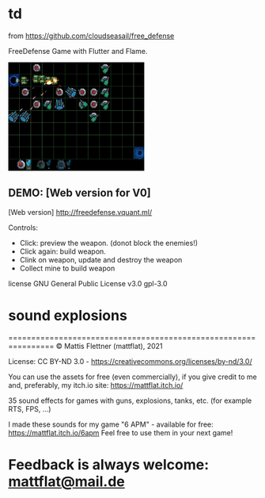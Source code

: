 # td
 from https://github.com/cloudseasail/free_defense  
 

 
 FreeDefense Game with Flutter and Flame.

<img src="assets/screenshot.jpg" width="275px"/>

## DEMO: [Web version for V0]  
[Web version] http://freedefense.vquant.ml/

Controls:
- Click:  preview the weapon.  (donot block the enemies!)
- Click again: build weapon.
- Clink on weapon,  update and destroy the weapon
- Collect mine to build weapon

 
 
 
 
 license GNU General Public License v3.0	gpl-3.0
 
 
# sound explosions 
================================================================
© Mattis Flettner (mattflat), 2021

License: CC BY-ND 3.0 - https://creativecommons.org/licenses/by-nd/3.0/

You can use the assets for free (even commercially), if you give credit to me and, preferably, my itch.io site: https://mattflat.itch.io/

35 sound effects for games with guns, explosions, tanks, etc. (for example RTS, FPS, ...)

I made these sounds for my game "6 APM" - available for free: https://mattflat.itch.io/6apm
Feel free to use them in your next game!


Feedback is always welcome: mattflat@mail.de
================================================================
